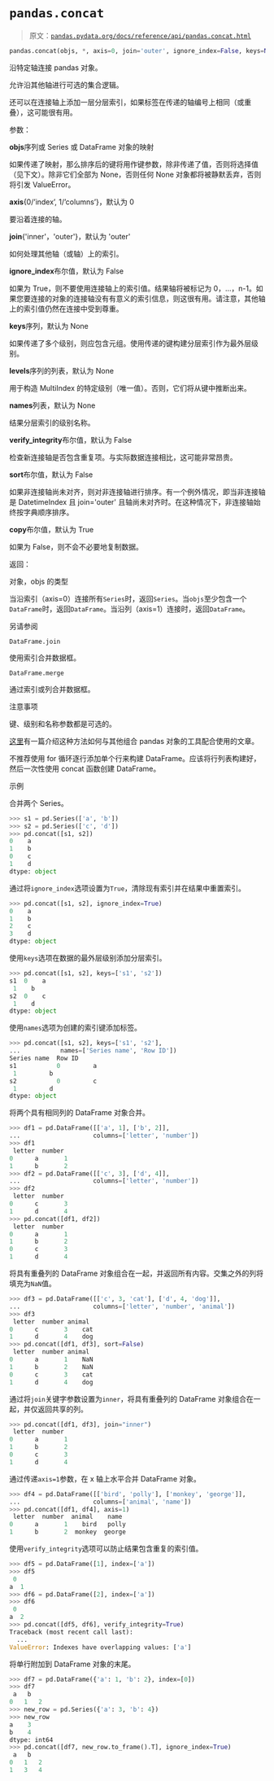 # `pandas.concat`

> 原文：[`pandas.pydata.org/docs/reference/api/pandas.concat.html`](https://pandas.pydata.org/docs/reference/api/pandas.concat.html)

```py
pandas.concat(objs, *, axis=0, join='outer', ignore_index=False, keys=None, levels=None, names=None, verify_integrity=False, sort=False, copy=None)
```

沿特定轴连接 pandas 对象。

允许沿其他轴进行可选的集合逻辑。

还可以在连接轴上添加一层分层索引，如果标签在传递的轴编号上相同（或重叠），这可能很有用。

参数：

**objs**序列或 Series 或 DataFrame 对象的映射

如果传递了映射，那么排序后的键将用作键参数，除非传递了值，否则将选择值（见下文）。除非它们全部为 None，否则任何 None 对象都将被静默丢弃，否则将引发 ValueError。

**axis**{0/’index’, 1/’columns’}，默认为 0

要沿着连接的轴。

**join**{'inner'，'outer'}，默认为 'outer'

如何处理其他轴（或轴）上的索引。

**ignore_index**布尔值，默认为 False

如果为 True，则不要使用连接轴上的索引值。结果轴将被标记为 0，…，n-1。如果您要连接的对象的连接轴没有有意义的索引信息，则这很有用。请注意，其他轴上的索引值仍然在连接中受到尊重。

**keys**序列，默认为 None

如果传递了多个级别，则应包含元组。使用传递的键构建分层索引作为最外层级别。

**levels**序列的列表，默认为 None

用于构造 MultiIndex 的特定级别（唯一值）。否则，它们将从键中推断出来。

**names**列表，默认为 None

结果分层索引的级别名称。

**verify_integrity**布尔值，默认为 False

检查新连接轴是否包含重复项。与实际数据连接相比，这可能非常昂贵。

**sort**布尔值，默认为 False

如果非连接轴尚未对齐，则对非连接轴进行排序。有一个例外情况，即当非连接轴是 DatetimeIndex 且 join='outer' 且轴尚未对齐时。在这种情况下，非连接轴始终按字典顺序排序。

**copy**布尔值，默认为 True

如果为 False，则不会不必要地复制数据。

返回：

对象，objs 的类型

当沿索引（axis=0）连接所有`Series`时，返回`Series`。当`objs`至少包含一个`DataFrame`时，返回`DataFrame`。当沿列（axis=1）连接时，返回`DataFrame`。

另请参阅

`DataFrame.join`

使用索引合并数据框。

`DataFrame.merge`

通过索引或列合并数据框。

注意事项

键、级别和名称参数都是可选的。

[这里](https://pandas.pydata.org/pandas-docs/stable/user_guide/merging.html)有一篇介绍这种方法如何与其他组合 pandas 对象的工具配合使用的文章。

不推荐使用 for 循环逐行添加单个行来构建 DataFrame。应该将行列表构建好，然后一次性使用 concat 函数创建 DataFrame。

示例

合并两个 Series。

```py
>>> s1 = pd.Series(['a', 'b'])
>>> s2 = pd.Series(['c', 'd'])
>>> pd.concat([s1, s2])
0    a
1    b
0    c
1    d
dtype: object 
```

通过将`ignore_index`选项设置为`True`，清除现有索引并在结果中重置索引。

```py
>>> pd.concat([s1, s2], ignore_index=True)
0    a
1    b
2    c
3    d
dtype: object 
```

使用`keys`选项在数据的最外层级别添加分层索引。

```py
>>> pd.concat([s1, s2], keys=['s1', 's2'])
s1  0    a
 1    b
s2  0    c
 1    d
dtype: object 
```

使用`names`选项为创建的索引键添加标签。

```py
>>> pd.concat([s1, s2], keys=['s1', 's2'],
...           names=['Series name', 'Row ID'])
Series name  Row ID
s1           0         a
 1         b
s2           0         c
 1         d
dtype: object 
```

将两个具有相同列的 DataFrame 对象合并。

```py
>>> df1 = pd.DataFrame([['a', 1], ['b', 2]],
...                    columns=['letter', 'number'])
>>> df1
 letter  number
0      a       1
1      b       2
>>> df2 = pd.DataFrame([['c', 3], ['d', 4]],
...                    columns=['letter', 'number'])
>>> df2
 letter  number
0      c       3
1      d       4
>>> pd.concat([df1, df2])
 letter  number
0      a       1
1      b       2
0      c       3
1      d       4 
```

将具有重叠列的 DataFrame 对象组合在一起，并返回所有内容。交集之外的列将填充为`NaN`值。

```py
>>> df3 = pd.DataFrame([['c', 3, 'cat'], ['d', 4, 'dog']],
...                    columns=['letter', 'number', 'animal'])
>>> df3
 letter  number animal
0      c       3    cat
1      d       4    dog
>>> pd.concat([df1, df3], sort=False)
 letter  number animal
0      a       1    NaN
1      b       2    NaN
0      c       3    cat
1      d       4    dog 
```

通过将`join`关键字参数设置为`inner`，将具有重叠列的 DataFrame 对象组合在一起，并仅返回共享的列。

```py
>>> pd.concat([df1, df3], join="inner")
 letter  number
0      a       1
1      b       2
0      c       3
1      d       4 
```

通过传递`axis=1`参数，在 x 轴上水平合并 DataFrame 对象。

```py
>>> df4 = pd.DataFrame([['bird', 'polly'], ['monkey', 'george']],
...                    columns=['animal', 'name'])
>>> pd.concat([df1, df4], axis=1)
 letter  number  animal    name
0      a       1    bird   polly
1      b       2  monkey  george 
```

使用`verify_integrity`选项可以防止结果包含重复的索引值。

```py
>>> df5 = pd.DataFrame([1], index=['a'])
>>> df5
 0
a  1
>>> df6 = pd.DataFrame([2], index=['a'])
>>> df6
 0
a  2
>>> pd.concat([df5, df6], verify_integrity=True)
Traceback (most recent call last):
  ...
ValueError: Indexes have overlapping values: ['a'] 
```

将单行附加到 DataFrame 对象的末尾。

```py
>>> df7 = pd.DataFrame({'a': 1, 'b': 2}, index=[0])
>>> df7
 a   b
0   1   2
>>> new_row = pd.Series({'a': 3, 'b': 4})
>>> new_row
a    3
b    4
dtype: int64
>>> pd.concat([df7, new_row.to_frame().T], ignore_index=True)
 a   b
0   1   2
1   3   4 
```
